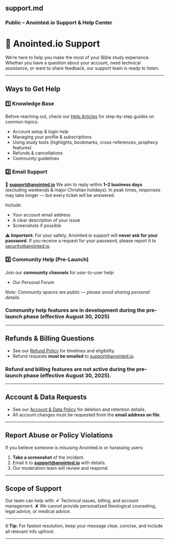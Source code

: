 ## **support.md**

### **Public – Anointed.io Support & Help Center**

# 📖 Anointed.io Support

We’re here to help you make the most of your Bible study experience.
Whether you have a question about your account, need technical assistance, or want to share feedback, our support team is ready to listen.

---

## **Ways to Get Help**

### 1️⃣ Knowledge Base

Before reaching out, check our [Help Articles](https://anointed.io/policies) for step-by-step guides on common topics:

* Account setup & login help
* Managing your profile & subscriptions
* Using study tools (highlights, bookmarks, cross-references, prophecy features)
* Refunds & cancellations
* Community guidelines

### 2️⃣ Email Support

📩 **[support@anointed.io](mailto:support@anointed.io)**
We aim to reply within **1–2 business days** (excluding weekends & major Christian holidays). In peak times, responses may take longer — but every ticket will be answered.

Include:

* Your account email address
* A clear description of your issue
* Screenshots if possible

⚠️ **Important:** For your safety, Anointed.io support will **never ask for your password**. If you receive a request for your password, please report it to [security@anointed.io](mailto:security@anointed.io).

### 3️⃣ Community Help (Pre-Launch)

Join our **community channels** for user-to-user help:

* Our Personal Forum

*Note: Community spaces are public — please avoid sharing personal details.*

### Community help features are in development during the pre-launch phase (effective August 30, 2025)
---

## **Refunds & Billing Questions**

* See our [Refund Policy](https://anointed.io/pricing) for timelines and eligibility.
* Refund requests **must be emailed** to [support@anointed.io](mailto:support@anointed.io).

### Refund and billing features are not active during the pre-launch phase (effective August 30, 2025).
---

## **Account & Data Requests**

* See our [Account & Data Policy](https://anointed.io/privacy-policy) for deletion and retention details.
* All account changes must be requested from the **email address on file**.

---

## **Report Abuse or Policy Violations**

If you believe someone is misusing Anointed.io or harassing users:

1. **Take a screenshot** of the incident.
2. Email it to **[support@anointed.io](mailto:support@anointed.io)** with details.
3. Our moderation team will review and respond.

---

## **Scope of Support**

Our team can help with:
✔ Technical issues, billing, and account management.
✘ We cannot provide personalized theological counseling, legal advice, or medical advice.

---

**💡 Tip:** For fastest resolution, keep your message clear, concise, and include all relevant info upfront.

---
